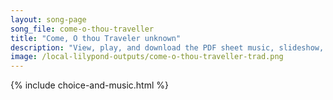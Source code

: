 ```yaml
---
layout: song-page
song_file: come-o-thou-traveller
title: "Come, O thou Traveler unknown"
description: "View, play, and download the PDF sheet music, slideshow, and audio. Lyrics: Come, O thou Traveler unknown, whom still, I hold, but cannot see! My company before is gone, and I am left alone with thee. With thee all night I mea... english theist 1part accompanied"
image: /local-lilypond-outputs/come-o-thou-traveller-trad.png
---
```


{% include choice-and-music.html %}